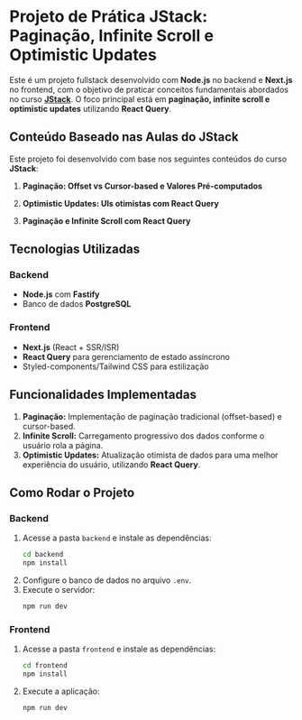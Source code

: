 # Projeto de Prática JStack: Paginação, Infinite Scroll e Optimistic Updates

Este é um projeto fullstack desenvolvido com **Node.js** no backend e **Next.js** no frontend, com o objetivo de praticar conceitos fundamentais abordados no curso **[JStack](https://jstack.com.br)**. O foco principal está em **paginação, infinite scroll e optimistic updates** utilizando **React Query**.

## Conteúdo Baseado nas Aulas do JStack

Este projeto foi desenvolvido com base nos seguintes conteúdos do curso **JStack**:

1. **Paginação: Offset vs Cursor-based e Valores Pré-computados**

2. **Optimistic Updates: UIs otimistas com React Query**

3. **Paginação e Infinite Scroll com React Query**

## Tecnologias Utilizadas

### Backend

- **Node.js** com **Fastify**
- Banco de dados **PostgreSQL**

### Frontend

- **Next.js** (React + SSR/ISR)
- **React Query** para gerenciamento de estado assíncrono
- Styled-components/Tailwind CSS para estilização

## Funcionalidades Implementadas

1. **Paginação:** Implementação de paginação tradicional (offset-based) e cursor-based.
2. **Infinite Scroll:** Carregamento progressivo dos dados conforme o usuário rola a página.
3. **Optimistic Updates:** Atualização otimista de dados para uma melhor experiência do usuário, utilizando **React Query**.

## Como Rodar o Projeto

### Backend

1. Acesse a pasta `backend` e instale as dependências:
   ```sh
   cd backend
   npm install
   ```
2. Configure o banco de dados no arquivo `.env`.
3. Execute o servidor:
   ```sh
   npm run dev
   ```

### Frontend

1. Acesse a pasta `frontend` e instale as dependências:
   ```sh
   cd frontend
   npm install
   ```
2. Execute a aplicação:
   ```sh
   npm run dev
   ```
